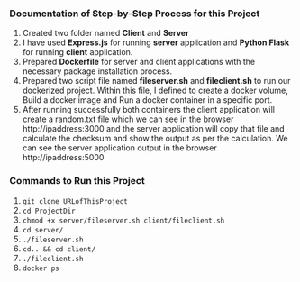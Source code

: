 ### Documentation of Step-by-Step Process for this Project

1. Created two folder named **Client** and **Server** 
2. I have used **Express.js** for running **server** application and **Python Flask** for running **client** application.
3. Prepared **Dockerfile** for server and client applications with the necessary package installation process.
4. Prepared two script file named **fileserver.sh** and **fileclient.sh** to run our dockerized project. Within this file, I defined to create a docker volume, Build a docker image and Run a docker container in a specific port.
5. After running successfully both containers the client application will create a random.txt file which we can see in the browser http://ipaddress:3000 and the server application will copy that file and calculate the checksum and show the output as per the calculation. We can see the server application output in the browser http://ipaddress:5000

### Commands to Run this Project
1. ```git clone URLofThisProject```
2. ```cd ProjectDir```
3. ```chmod +x server/fileserver.sh client/fileclient.sh```
4. ```cd server/```
5. ```./fileserver.sh```
6. ```cd.. && cd client/```
7. ```./fileclient.sh```
8. ```docker ps```
